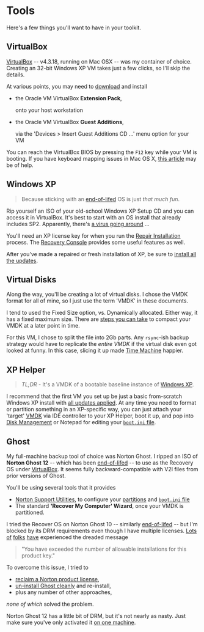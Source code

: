 # Tools

Here's a few things you'll want to have in your toolkit.


## VirtualBox

[VirtualBox](https://www.virtualbox.org/) -- v4.3.18, running on Mac OSX -- was my container of choice.
Creating an 32-bit Windows XP VM takes just a few clicks, so I'll skip the details.

At various points, you may need to [download](https://www.virtualbox.org/wiki/Downloads) and install

- the Oracle VM VirtualBox **Extension Pack**,

  onto your host workstation

- the Oracle VM VirtualBox **Guest Additions**,

  via the 'Devices > Insert Guest Additions CD ...' menu option for your VM

You can reach the VirtualBox BIOS by pressing the `F12` key while your VM is booting.
If you have keyboard mapping issues in Mac OS X, [this article](http://www.micromux.com/2009/08/25/virtual-box-virtual-keys/) may be of help.


## Windows XP

> Because sticking with an [end-of-lifed](http://windows.microsoft.com/en-us/windows/lifecycle) OS is just *that much fun*.

Rip yourself an ISO of your old-school Windows XP Setup CD and you can access it in VirtualBox.
It's best to start with an OS install that already includes SP2.
Apparently, there's [a virus going around](http://blog.chron.com/techblog/2008/07/average-time-to-infection-4-minutes/) ...

You'll need an XP license key for when you run the [Repair Installation](Techniques.md#xp-repair-installation) process.
The [Recovery Console](Techniques.md#xp-recovery-console) provides some useful features as well.

After you've made a repaired or fresh installation of XP, be sure to [install all the updates](Techniques.md#windows-updates).


## Virtual Disks

Along the way, you'll be creating a lot of virtual disks.
I chose the VMDK format for all of mine, so I just use the term 'VMDK' in these documents.

I tend to used the Fixed Size option, vs. Dynamically allocated.
Either way, it has a fixed maximum size.
There are [steps you can take](https://blogs.oracle.com/virtualbox/entry/how_to_compact_your_virtual) to compact your VMDK at a later point in time.

For this VM, I chose to split the file into 2Gb parts.
Any `rsync`-ish backup strategy would have to replicate the *entire VMDK* if the virtual disk even got looked at funny.
In this case, slicing it up made [Time Machine](https://support.apple.com/en-us/HT201250) happier.


## XP Helper

> *TL;DR* - It's a VMDK of a bootable baseline instance of [Windows XP](Tools.md#windows-xp).

I recommend that the first VM you set up be just a basic from-scratch Windows XP install with [all updates applied](Techniques.md#windows-updates).
At any time you need to format or partition something in an XP-specific way,
you can just attach your 'target' [VMDK](Tools.md#virtual-disks) via IDE controller to your XP Helper, boot it up,
and pop into [Disk Management](Techniques.md#disk-management)
or Notepad for editing your [`boot.ini` file](Techniques.md#bootini).


## Ghost

My full-machine backup tool of choice was Norton Ghost.
I ripped an ISO of **Norton Ghost 12** --
which has been [end-of-lifed](http://community.norton.com/en/forums/important-update-regarding-norton-ghost) --
to use as the Recovery OS under [VirtualBox](Tools.md#virtualbox).
It seems fully backward-compatible with V2I files from prior versions of Ghost.

You'll be using several tools that it provides

- [Norton Support Utilities](Techniques.md#norton-support-utilities),
  to configure your [partitions](Techniques.md#partitioning) and [`boot.ini` file](Techniques.md#bootini)
- The standard **'Recover My Computer' Wizard**, once your VMDK is partitioned.

I tried the Recover OS on Norton Ghost 10 -- similarly [end-of-lifed](http://www.symantec.com/business/support/index?page=content&id=DOC7209) --
but I'm blocked by its DRM requirements even though I have multiple licenses.
[Lots](http://community.norton.com/en/forums/norton-ghost-100-activation-error)
[of](http://community.norton.com/en/forums/norton-ghost-10-activation-fails)
[folks](https://community.norton.com/en/forums/cannot-reinstall-ghost-10-error-msg-says-too-many-installations)
[have](http://community.norton.com/en/forums/norton-ghost-10-activation-fails-my-newer-machine)
experienced the dreaded message

> "You have exceeded the number of allowable installations for this product key."

To overcome this issue, I tried to

- [reclaim a Norton product license](https://support.norton.com/sp/en/us/norton-renewal-purchase/current/solutions/kb20100527223228EN_EndUserProfile_en_us),
- [un-install Ghost cleanly](http://www.symantec.com/business/support/index?page=content&id=TECH110583) and re-install,
- plus any number of other approaches,

*none of which* solved the problem.

Norton Ghost 12 has a little bit of DRM, but it's not nearly as nasty.
Just make sure you've only activated it [on one machine](https://community.norton.com/en/forums/reinstalling-ghost-12-another-pc).
